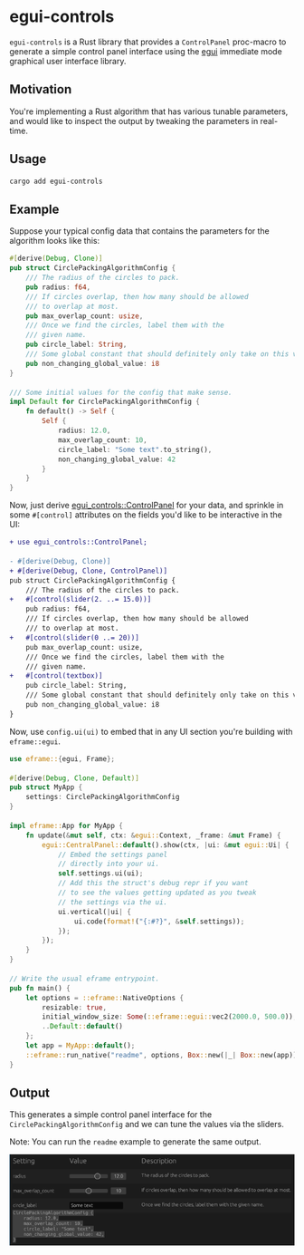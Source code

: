 # egui-controls

`egui-controls` is a Rust library that provides a `ControlPanel` proc-macro to generate a simple control panel interface using the [egui](https://github.com/emilk/egui) immediate mode graphical user interface library.

## Motivation
You're implementing a Rust algorithm that has various tunable parameters, and would like to inspect the output by
tweaking the parameters in real-time.

## Usage

```sh
cargo add egui-controls
```

## Example

Suppose your typical config data that contains the parameters for the algorithm looks like this:

```rust
#[derive(Debug, Clone)]
pub struct CirclePackingAlgorithmConfig {
    /// The radius of the circles to pack.
    pub radius: f64,
    /// If circles overlap, then how many should be allowed 
    /// to overlap at most.
    pub max_overlap_count: usize,
    /// Once we find the circles, label them with the
    /// given name.
    pub circle_label: String,
    /// Some global constant that should definitely only take on this value.
    pub non_changing_global_value: i8
}

/// Some initial values for the config that make sense.
impl Default for CirclePackingAlgorithmConfig {
    fn default() -> Self {
        Self {
            radius: 12.0,
            max_overlap_count: 10,
            circle_label: "Some text".to_string(),
            non_changing_global_value: 42
        }
    }
}
```

Now, just derive [egui_controls::ControlPanel](https://github.com/aalekhpatel07/egui-controls/blob/main/src/lib.rs) for your data, and
sprinkle in some `#[control]` attributes on the fields you'd like to be interactive in the UI:
```diff
+ use egui_controls::ControlPanel;

- #[derive(Debug, Clone)]
+ #[derive(Debug, Clone, ControlPanel)]
pub struct CirclePackingAlgorithmConfig {
    /// The radius of the circles to pack.
+   #[control(slider(2. ..= 15.0))]
    pub radius: f64,
    /// If circles overlap, then how many should be allowed 
    /// to overlap at most.
+   #[control(slider(0 ..= 20))]
    pub max_overlap_count: usize,
    /// Once we find the circles, label them with the
    /// given name.
+   #[control(textbox)]
    pub circle_label: String,
    /// Some global constant that should definitely only take on this value.
    pub non_changing_global_value: i8
}
```
Now, use `config.ui(ui)` to embed that in any UI section you're building with `eframe::egui`.
```rust
use eframe::{egui, Frame};

#[derive(Debug, Clone, Default)]
pub struct MyApp {
    settings: CirclePackingAlgorithmConfig
}

impl eframe::App for MyApp {
    fn update(&mut self, ctx: &egui::Context, _frame: &mut Frame) {
        egui::CentralPanel::default().show(ctx, |ui: &mut egui::Ui| {
            // Embed the settings panel
            // directly into your ui.
            self.settings.ui(ui);
            // Add this the struct's debug repr if you want
            // to see the values getting updated as you tweak
            // the settings via the ui.
            ui.vertical(|ui| {
                ui.code(format!("{:#?}", &self.settings));
            });
        });
    }
}

// Write the usual eframe entrypoint.
pub fn main() {
    let options = ::eframe::NativeOptions {
        resizable: true,
        initial_window_size: Some(::eframe::egui::vec2(2000.0, 500.0)),
        ..Default::default()
    };
    let app = MyApp::default();
    ::eframe::run_native("readme", options, Box::new(|_| Box::new(app))).unwrap();
}
```
## Output

This generates a simple control panel interface for the `CirclePackingAlgorithmConfig`
and we can tune the values via the sliders.

Note: You can run the `readme` example to generate the same output.

<img src="docs/example_screenshot.png" title="Control Panel interface generated for CirclePackingAlgorithmConfig" width="745" alt="The Control Panel interface generated for CirclePackingAlgorithmConfig."/>
